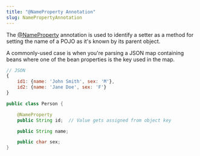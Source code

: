 ```yaml
---
title: "@NameProperty Annotation"
slug: NamePropertyAnnotation
---
```


The <a href="/site/apidocs/org/apache/juneau/annotation/NameProperty.html" target="_blank">@NameProperty</a> annotation is used to identify a setter
as a method for setting the name of a POJO as it's known by its parent object.

A commonly-used case is when you're parsing a JSON map containing beans where one of the bean properties is the key used
in the map.

```js
// JSON
{
    id1: {name: 'John Smith', sex: 'M'},
    id2: {name: 'Jane Doe', sex: 'F'}
}
```

```java
public class Person {

    @NameProperty
    public String id;  // Value gets assigned from object key

    public String name;

    public char sex;
}
```